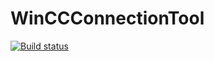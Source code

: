 # WinCCConnectionTool

[![Build status](https://ci.appveyor.com/api/projects/status/ww2gbkq05yyh59ng?svg=true)](https://ci.appveyor.com/project/StefanDoubleU/winccconnectiontool)